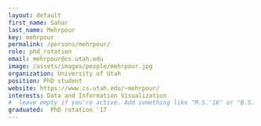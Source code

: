 ```yaml
---
layout: default
first_name: Sahar
last_name: Mehrpour
key: mehrpour
permalink: /persons/mehrpour/
role: phd_rotation
email: mehrpour@cs.utah.edu
image: /assets/images/people/mehrpour.jpg
organization: University of Utah
position: PhD student
website: https://www.cs.utah.edu/~mehrpour/
interests: Data and Information Visualization
#  leave empty if you're active. Add something like "M.S.'16" or "B.S.'17" if you got a degree while at VDL. Add "N" if you left VDS before you got a degree.
graduated:  PhD rotation '17
---
```

